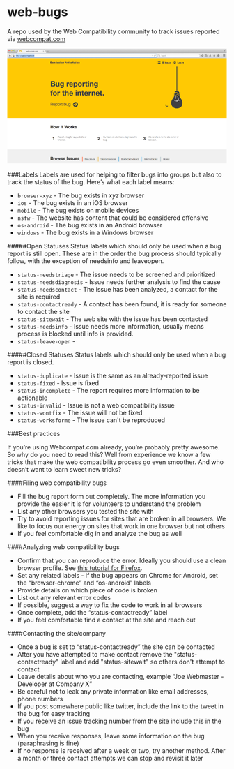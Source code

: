 web-bugs
========

A repo used by the Web Compatibility community to track issues reported via [webcompat.com](http://webcompat.com)

![Screenshot of webcompat.com](screenie.png)


###Labels
Labels are used for helping to filter bugs into groups but also to track the status of the bug. Here’s what each label means:

- `browser-xyz` - The bug exists in *xyz* browser
- `ios` - The bug exists in an iOS browser
- `mobile` - The bug exists on mobile devices
- `nsfw` - The website has content that could be considered offensive
- `os-android` - The bug exists in an Android browser
- `windows` - The bug exists in a Windows browser

#####Open Statuses
Status labels which should only be used when a bug report is still open. These are in the order the bug process should typically follow, with the exception of needsinfo and leaveopen.
- `status-needstriage` - The issue needs to be screened and prioritized
- `status-needsdiagnosis` - Issue needs further analysis to find the cause
- `status-needscontact` - The issue has been analyzed, a contact for the site is required
- `status-contactready` - A contact has been found, it is ready for someone to contact the site
- `status-sitewait` - The web site with the issue has been contacted
- `status-needsinfo` - Issue needs more information, usually means process is blocked until info is provided.
- `status-leave-open` - 

#####Closed Statuses
Status labels which should only be used when a bug report is closed.
- `status-duplicate` - Issue is the same as an already-reported issue
- `status-fixed` - Issue is fixed
- `status-incomplete` - The report requires more information to be actionable
- `status-invalid` - Issue is not a web compatibility issue
- `status-wontfix` - The issue will not be fixed
- `status-worksforme` - The issue can't be reproduced

###Best practices

If you’re using Webcompat.com already, you’re probably pretty awesome. So why do you need to read this? Well from experience we know a few tricks that make the web compatibility process go even smoother. And who doesn’t want to learn sweet new tricks?

####Filing web compatibility bugs
- Fill the bug report form out completely. The more information you provide the easier it is for volunteers to understand the problem
- List any other browsers you tested the site with
- Try to avoid reporting issues for sites that are broken in all browsers. We like to focus our energy on sites that work in one browser but not others
- If you feel comfortable dig in and analyze the bug as well

####Analyzing web compatibility bugs
- Confirm that you can reproduce the error. Ideally you should use a clean browser profile. See [this tutorial for Firefox](http://www.otsukare.info/2014/11/12/configure-webcompat-browser).
- Set any related labels - if the bug appears on Chrome for Android, set the “browser-chrome” and “os-android” labels
- Provide details on which piece of code is broken
- List out any relevant error codes
- If possible, suggest a way to fix the code to work in all browsers
- Once complete, add the “status-contactready” label
- If you feel comfortable find a contact at the site and reach out

####Contacting the site/company
- Once a bug is set to “status-contactready” the site can be contacted
- After you have attempted to make contact remove the "status-contactready" label and add "status-sitewait" so others don't attempt to contact
- Leave details about who you are contacting, example “Joe Webmaster - Developer at Company X”
- Be careful not to leak any private information like email addresses, phone numbers
- If you post somewhere public like twitter, include the link to the tweet in the bug for easy tracking
- If you receive an issue tracking number from the site include this in the bug
- When you receive responses, leave some information on the bug (paraphrasing is fine)
- If no response is received after a week or two, try another method. After a month or three contact attempts we can stop and revisit it later
